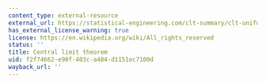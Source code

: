 ```yaml
---
content_type: external-resource
external_url: https://statistical-engineering.com/clt-summary/clt-uniform-distribution/
has_external_license_warning: true
license: https://en.wikipedia.org/wiki/All_rights_reserved
status: ''
title: Central limit theorem
uid: f2f74662-e90f-403c-a484-d1151ec7100d
wayback_url: ''
---
```

